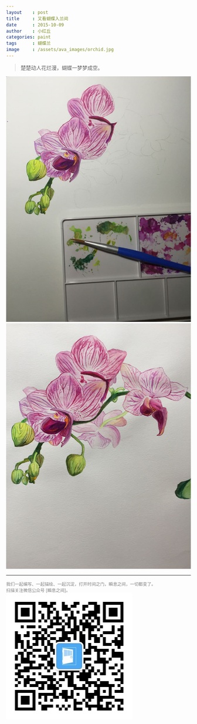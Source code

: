 ```yaml
---
layout    : post
title     : 又看蝴蝶入兰间
date      : 2015-10-09
author    : 小红丘
categories: paint
tags      : 蝴蝶兰
image     : /assets/ava_images/orchid.jpg
---
```


  > 楚楚动人花烂漫，蝴蝶一梦梦成空。

![](/assets/ava_images/orchid-1.jpg)  
![](/assets/ava_images/orchid-2.jpg)


---
<small style="color:gray">我们一起编写、一起描绘、一起沉淀，打开时间之门，瞬息之间，一切都变了。</small>  
<small style="color:gray">扫描关注微信公众号 [瞬息之间]。</small>  
![](/assets/images/qrcode_wechat.jpg)
